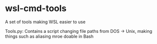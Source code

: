 # wsl-cmd-tools
A set of tools making WSL easier to use

Tools.py: Contains a script changing file paths from DOS -> Unix, making things such as aliasing mroe doable in Bash
